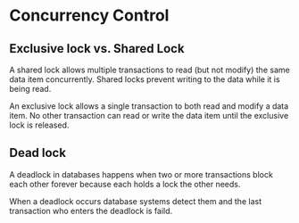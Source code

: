 # Concurrency Control

## Exclusive lock vs. Shared Lock

A shared lock allows multiple transactions to read (but not modify) the same data item concurrently. Shared locks prevent writing to the data while it is being read.

An exclusive lock allows a single transaction to both read and modify a data item. No other transaction can read or write the data item until the exclusive lock is released.

## Dead lock

A deadlock in databases happens when two or more transactions block each other forever because each holds a lock the other needs.

When a deadlock occurs database systems detect them and the last transaction who enters the deadlock is faild.
